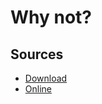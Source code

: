 # Why not?

## Sources
* [Download](https://howdyho.net/windows-software/scratch-desktop-programmirovanie-dlya-detej)
* [Online](https://scratch.mit.edu/projects/editor/?tutorial=getStarted)
